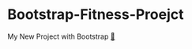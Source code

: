  # Bootstrap-Fitness-Proejct 
 My New Project with Bootstrap 
 [🚀](https://fitness-project-bootstrap.netlify.app/)
